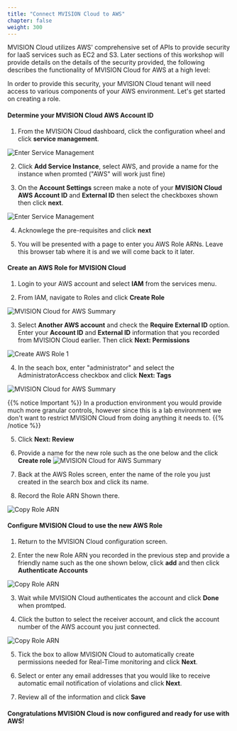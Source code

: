```yaml
---
title: "Connect MVISION Cloud to AWS"
chapter: false
weight: 300
---
```


MVISION Cloud utilizes AWS' comprehensive set of APIs to provide security for IaaS services such as EC2 and S3.  Later sections of this workshop will provide details on the details of the security provided, the following describes the functionality of MVISION Cloud for AWS at a high level:

In order to provide this security, your MVISION Cloud tenant will need access to various components of your AWS environment.  Let's get started on creating a role.

#### Determine your MVISION Cloud AWS Account ID

1.  From the MVISION Cloud dashboard, click the configuration wheel and click **service management**.

  ![Enter Service Management](/images/mfe/clickservicemanagement.png?classes=border,shadow)

2.  Click **Add Service Instance**, select AWS, and provide a name for the instance when promted ("AWS" will work just fine)

3.  On the **Account Settings** screen make a note of your **MVISION Cloud AWS Account ID** and **External ID** then select the checkboxes shown then click **next**.

  ![Enter Service Management](/images/mfe/awsselections.png?classes=border,shadow)

4.  Acknowlege the pre-requisites and click **next**

5.  You will be presented with a page to enter you AWS Role ARNs.  Leave this browser tab where it is and we will come back to it later.

#### Create an AWS Role for MVISION Cloud

1.  Login to your AWS account and select **IAM** from the services menu.

2.  From IAM, navigate to Roles and click **Create Role**

  ![MVISION Cloud for AWS Summary](/images/mfe/1add_role.png?classes=border,shadow)

3.  Select **Another AWS account** and check the **Require External ID** option.  Enter your **Account ID** and **External ID** information that you recorded from MVISION Cloud earlier.  Then click **Next: Permissions**

  ![Create AWS Role 1](/images/mfe/createawsrole1.png?classes=border,shadow)

4.  In the seach box, enter "administrator" and select the AdministratorAccess checkbox and click **Next: Tags**

  ![MVISION Cloud for AWS Summary](/images/mfe/administratoraccess.png?classes=border,shadow)

  {{% notice Important %}}
  In a production environment you would provide much more granular controls, however since this is a lab environment we don't want to restrict MVISION Cloud from doing anything it needs to.
  {{% /notice %}}

5.  Click **Next: Review**

6.  Provide a name for the new role such as the one below and the click **Create role**
  ![MVISION Cloud for AWS Summary](/images/mfe/clickcreaterole.png?classes=border,shadow)

7.  Back at the AWS Roles screen, enter the name of the role you just created in the search box and click its name.

8.  Record the Role ARN Shown there.

  ![Copy Role ARN](/images/mfe/copyrolearn.png?classes=border,shadow)

#### Configure MVISION Cloud to use the new AWS Role

1.  Return to the MVISION Cloud configuration screen.

2.  Enter the new Role ARN you recorded in the previous step and provide a friendly name such as the one shown below, click **add** and then click **Authenticate Accounts**

  ![Copy Role ARN](/images/mfe/enterarn.png?classes=border,shadow)

3.  Wait while MVISION Cloud authenticates the account and click **Done** when promtped.

4.  Click the button to select the receiver account, and click the account number of the AWS account you just connected.

  ![Copy Role ARN](/images/mfe/selectreceiveraccount.png?classes=border,shadow)

5.  Tick the box to allow MVISION Cloud to automatically create permissions needed for Real-Time monitoring and click **Next**.

6.  Select or enter any email addresses that you would like to receive automatic email notification of violations and click **Next**.

7.  Review all of the information and click **Save**

#### Congratulations MVISION Cloud is now configured and ready for use with AWS!